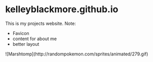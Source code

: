 # kelleyblackmore.github.io
This is my projects website.
Note:
<ul>
<li>Favicon</li>
<li>content for about me</li>

<li> better layout </li>

</ul>
![Marshtomp](http://randompokemon.com/sprites/animated/279.gif)
